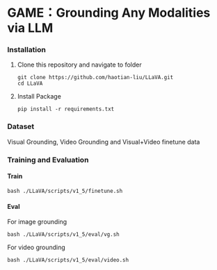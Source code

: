 # GAME：Grounding Any Modalities via LLM

### Installation

1. Clone this repository and navigate to folder

   ```
   git clone https://github.com/haotian-liu/LLaVA.git
   cd LLaVA
   ```

2. Install Package

   ```
   pip install -r requirements.txt
   ```

### Dataset

Visual Grounding, Video Grounding and Visual+Video finetune data

### Training and Evaluation

#### Train 

```
bash ./LLaVA/scripts/v1_5/finetune.sh
```

#### Eval

For image grounding 

```
bash ./LLaVA/scripts/v1_5/eval/vg.sh
```

For video grounding 

```
bash ./LLaVA/scripts/v1_5/eval/video.sh
```

